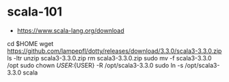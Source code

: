 # scala-101

- https://www.scala-lang.org/download


cd $HOME
wget https://github.com/lampepfl/dotty/releases/download/3.3.0/scala3-3.3.0.zip
ls -ltr
unzip scala3-3.3.0.zip
rm scala3-3.3.0.zip
sudo mv -f scala3-3.3.0 /opt
sudo chown ${USER}:${USER} -R /opt/scala3-3.3.0
sudo ln -s /opt/scala3-3.3.0 scala
